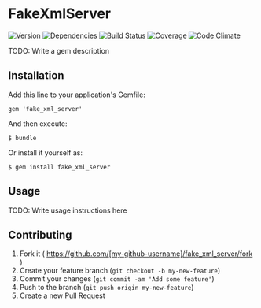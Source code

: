 # FakeXmlServer

[![Version](http://allthebadges.io/LFDM/fake_xml_server/badge_fury.png)](http://allthebadges.io/LFDM/fake_xml_server/badge_fury)
[![Dependencies](http://allthebadges.io/LFDM/fake_xml_server/gemnasium.png)](http://allthebadges.io/LFDM/fake_xml_server/gemnasium)
[![Build Status](http://allthebadges.io/LFDM/fake_xml_server/travis.png)](http://allthebadges.io/LFDM/fake_xml_server/travis)
[![Coverage](http://allthebadges.io/LFDM/fake_xml_server/coveralls.png)](http://allthebadges.io/LFDM/fake_xml_server/coveralls)
[![Code Climate](http://allthebadges.io/LFDM/fake_xml_server/code_climate.png)](http://allthebadges.io/LFDM/fake_xml_server/code_climate)

TODO: Write a gem description

## Installation

Add this line to your application's Gemfile:

    gem 'fake_xml_server'

And then execute:

    $ bundle

Or install it yourself as:

    $ gem install fake_xml_server

## Usage

TODO: Write usage instructions here

## Contributing

1. Fork it ( https://github.com/[my-github-username]/fake_xml_server/fork )
2. Create your feature branch (`git checkout -b my-new-feature`)
3. Commit your changes (`git commit -am 'Add some feature'`)
4. Push to the branch (`git push origin my-new-feature`)
5. Create a new Pull Request
